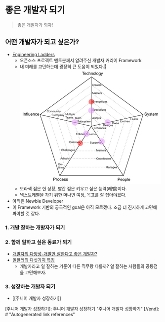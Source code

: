 # 좋은 개발자 되기

> 좋은 개발자가 되자!

## 어떤 개발자가 되고 싶은가?

- [Engineering Ladders](http://www.engineeringladders.com/)
  - 오픈소스 프로젝트 멘토분께서 알려주신 개발자 커리어 Framework
  - 내 미래를 고민하는데 굉장히 큰 도움이 되었다.🙏
    ![나는 현재 이런 상황인듯 하다.](attachments/2021-08-30-00-28-46.png)
  - 보라색 점은 현 상황, 빨간 점은 키우고 싶은 능력(레벨)이다.
  - 눽스트레벨을 가기 위한 머나먼 여정, 목표를 잘 잡아야겠다.
- 아직은 Newbie Developer
- 이 Framework 기반의 궁극적인 goal은 아직 모르겠다. 조금 더 진지하게 고민해봐야할 것 같다.

### 1. 개발 잘하는 개발자가 되기

### 2. 함께 일하고 싶은 동료가 되기

- [개발자의 다양성-개발만 잘한다고 좋은 개발자?](<https://s3.ap-northeast-2.amazonaws.com/kcd-2019/resources/track2Session4(%E1%84%80%E1%85%B5%E1%86%B7%E1%84%8B%E1%85%AD%E1%84%92%E1%85%A1%E1%86%AB_reackKorea)%E1%84%8C%E1%85%A9%E1%87%82%E1%84%8B%E1%85%B3%E1%86%AB%E1%84%80%E1%85%A2%E1%84%87%E1%85%A1%E1%86%AF%E1%84%8C%E1%85%A1_%E1%84%83%E1%85%A1%E1%84%8B%E1%85%A3%E1%86%BC%E1%84%89%E1%85%A5%E1%86%BC.pdf>)
- [일잘러의 다섯가지 특징](https://brunch.co.kr/@curahee/44)
  - 개발자라고 일 잘하는 기준이 다른 직무랑 다를까? 일 잘하는 사람들의 공통점을 고민해보자.

### 3. 성장하는 개발자 되기

- [[주니어 개발자 성장하기]]

[//begin]: # "Autogenerated link references for markdown compatibility"

[주니어 개발자 성장하기]: 주니어 개발자 성장하기 "주니어 개발자 성장하기"
[//end]: # "Autogenerated link references"
